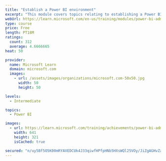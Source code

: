 ```yaml
---
title: "Establish a Power BI environment"
excerpt: "This module covers topics relating to establishing a Power BI environment within Office 365 containers."
webUrl: https://learn.microsoft.com/en-us/training/modules/power-bi-admin-environment/
type: course
price: Free
length: PT18M
ratings:
  count: 312
  average: 4.6666665
heat: 50

provider:
  name: Microsoft Learn
  domain: microsoft.com
  images:
    - url: /assets/images/organizations/microsoft.com-50x50.jpg
      width: 50
      height: 50

levels:
  - Intermediate

topics:
  - Power BI

images:
  - url: https://learn.microsoft.com/training/achievements/power-bi-admin-environment-social.png
    width: 641
    height: 321
    isCached: true

secured: "n/uy5Bf5O5K00mRYAVEDCUk4J33qiwfHPfpHNb5HXsWQl25VOy/JiZgAGHvZakpzDeliBr66ZGlfCSfOJUv1+2X1yfrkr1gEpI3aIu8IlVMhYtccffb7KDv5FLnP2c4bhG/tF8aAZoFH7ZMFM/vri1mWatKYI3ZermsFj5LmJfCi/aGS0igLZVQNLwZfvg9Fy1+cUsIQulfNsEgFlN5npigbpWAQYopehPDY4FE6LPiNUu/qA5w/lR+8LXwkg99SOaw1PScUmZfh/mO47p3yfgb/gxQPmot3expucbVxmK5DB8kDFpDWzpoCTfgmMvQEeFXqVHKMS/WxT0VzweZT8Yw98e6N3KZxZMgWuJkjx1qUB8Ozz0T36JKtwDfv6oo6FIdqSQOBJhiO+vMnVVuzVymAMN1IlFiVKe16GNMYqrs=;tPDaKhDkzcJIGTkuAlxpLw=="
---
```


